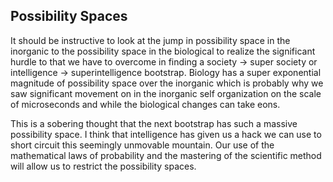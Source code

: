 
## Possibility Spaces


It should be instructive to look at the jump in possibility space in the inorganic to the possibility space in the biological to realize the significant hurdle to that we have to overcome in finding a society -> super society or intelligence -> superintelligence bootstrap. Biology has a super exponential magnitude of possibility space over the inorganic which is probably why we saw significant movement on in the inorganic self organization on the scale of microseconds and while the biological changes can take eons.

This is a sobering thought that the next bootstrap has such a massive possibility space. I think that intelligence has given us a hack we can use to short circuit this seemingly unmovable mountain. Our use of the mathematical laws of probability and the mastering of the scientific method will allow us to restrict the possibility spaces.

